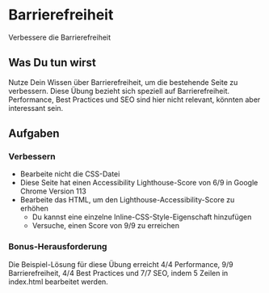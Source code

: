 # Barrierefreiheit

Verbessere die Barrierefreiheit

## Was Du tun wirst

Nutze Dein Wissen über Barrierefreiheit, um die bestehende Seite zu verbessern. Diese Übung bezieht sich speziell auf Barrierefreiheit. Performance, Best Practices und SEO sind hier nicht relevant, könnten aber interessant sein.

## Aufgaben

### Verbessern

- Bearbeite nicht die CSS-Datei
- Diese Seite hat einen Accessibility Lighthouse-Score von 6/9 in Google Chrome Version 113
- Bearbeite das HTML, um den Lighthouse-Accessibility-Score zu erhöhen
    - Du kannst eine einzelne Inline-CSS-Style-Eigenschaft hinzufügen
    - Versuche, einen Score von 9/9 zu erreichen

### Bonus-Herausforderung

Die Beispiel-Lösung für diese Übung erreicht 4/4 Performance, 9/9 Barrierefreiheit, 4/4 Best Practices und 7/7 SEO, indem 5 Zeilen in index.html bearbeitet werden.
